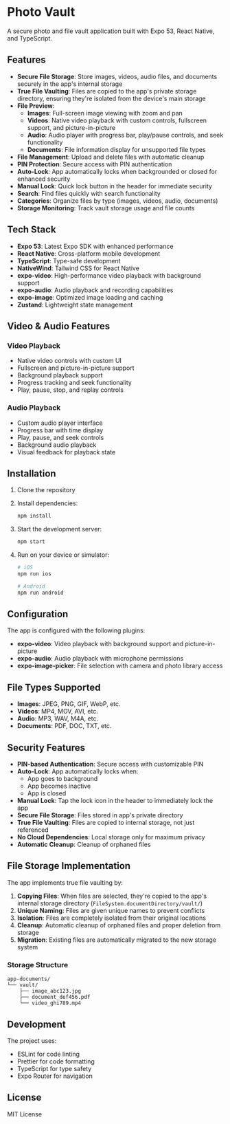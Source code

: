 # Photo Vault

A secure photo and file vault application built with Expo 53, React Native, and TypeScript.

## Features

- **Secure File Storage**: Store images, videos, audio files, and documents securely in the app's internal storage
- **True File Vaulting**: Files are copied to the app's private storage directory, ensuring they're isolated from the device's main storage
- **File Preview**:
  - **Images**: Full-screen image viewing with zoom and pan
  - **Videos**: Native video playback with custom controls, fullscreen support, and picture-in-picture
  - **Audio**: Audio player with progress bar, play/pause controls, and seek functionality
  - **Documents**: File information display for unsupported file types
- **File Management**: Upload and delete files with automatic cleanup
- **PIN Protection**: Secure access with PIN authentication
- **Auto-Lock**: App automatically locks when backgrounded or closed for enhanced security
- **Manual Lock**: Quick lock button in the header for immediate security
- **Search**: Find files quickly with search functionality
- **Categories**: Organize files by type (images, videos, audio, documents)
- **Storage Monitoring**: Track vault storage usage and file counts

## Tech Stack

- **Expo 53**: Latest Expo SDK with enhanced performance
- **React Native**: Cross-platform mobile development
- **TypeScript**: Type-safe development
- **NativeWind**: Tailwind CSS for React Native
- **expo-video**: High-performance video playback with background support
- **expo-audio**: Audio playback and recording capabilities
- **expo-image**: Optimized image loading and caching
- **Zustand**: Lightweight state management

## Video & Audio Features

### Video Playback

- Native video controls with custom UI
- Fullscreen and picture-in-picture support
- Background playback support
- Progress tracking and seek functionality
- Play, pause, stop, and replay controls

### Audio Playback

- Custom audio player interface
- Progress bar with time display
- Play, pause, and seek controls
- Background audio playback
- Visual feedback for playback state

## Installation

1. Clone the repository
2. Install dependencies:

   ```bash
   npm install
   ```

3. Start the development server:

   ```bash
   npm start
   ```

4. Run on your device or simulator:

   ```bash
   # iOS
   npm run ios

   # Android
   npm run android
   ```

## Configuration

The app is configured with the following plugins:

- **expo-video**: Video playback with background support and picture-in-picture
- **expo-audio**: Audio playback with microphone permissions
- **expo-image-picker**: File selection with camera and photo library access

## File Types Supported

- **Images**: JPEG, PNG, GIF, WebP, etc.
- **Videos**: MP4, MOV, AVI, etc.
- **Audio**: MP3, WAV, M4A, etc.
- **Documents**: PDF, DOC, TXT, etc.

## Security Features

- **PIN-based Authentication**: Secure access with customizable PIN
- **Auto-Lock**: App automatically locks when:
  - App goes to background
  - App becomes inactive
  - App is closed
- **Manual Lock**: Tap the lock icon in the header to immediately lock the app
- **Secure File Storage**: Files stored in app's private directory
- **True File Vaulting**: Files are copied to internal storage, not just referenced
- **No Cloud Dependencies**: Local storage only for maximum privacy
- **Automatic Cleanup**: Cleanup of orphaned files

## File Storage Implementation

The app implements true file vaulting by:

1. **Copying Files**: When files are selected, they're copied to the app's internal storage directory (`FileSystem.documentDirectory/vault/`)
2. **Unique Naming**: Files are given unique names to prevent conflicts
3. **Isolation**: Files are completely isolated from their original locations
4. **Cleanup**: Automatic cleanup of orphaned files and proper deletion from storage
5. **Migration**: Existing files are automatically migrated to the new storage system

### Storage Structure

```
app-documents/
└── vault/
    ├── image_abc123.jpg
    ├── document_def456.pdf
    └── video_ghi789.mp4
```

## Development

The project uses:

- ESLint for code linting
- Prettier for code formatting
- TypeScript for type safety
- Expo Router for navigation

## License

MIT License
